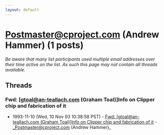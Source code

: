 ```yaml
---
layout: default
---
```


# Postmaster@cproject.com (Andrew Hammer) (1 posts)

_Be aware that many list participants used multiple email addresses over their time active on the list. As such this page may not contain all threads available._

## Threads

### Fwd: [gtoal@an-teallach.com (Graham Toal)]Info on Clipper chip and fabrication of it
+ 1993-11-10 (Wed, 10 Nov 93 10:38:58 PST) - [Fwd: [gtoal@an-teallach.com (Graham Toal)]Info on Clipper chip and fabrication of it](/archive/1993/11/ece4e0918de59f0550512e531f4b0a552e8ddeae9f3e23e344409a3a9f8f5fa3) - _Postmaster@cproject.com (Andrew Hammer)_

